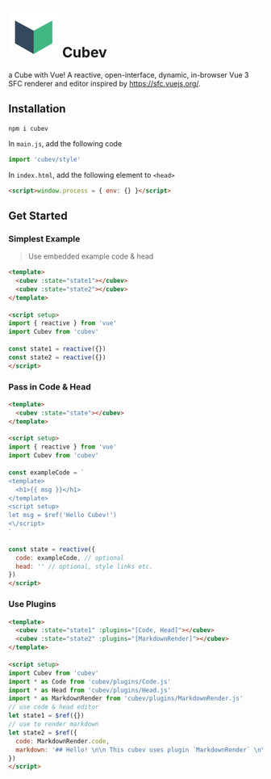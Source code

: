 # ![](https://raw.githubusercontent.com/yzITI/cubev/main/src/assets/logo.svg) Cubev

a Cube with Vue! A reactive, open-interface, dynamic, in-browser Vue 3 SFC renderer and editor inspired by <https://sfc.vuejs.org/>.

## Installation

```
npm i cubev
```

In `main.js`, add the following code
```js
import 'cubev/style'
```

In `index.html`, add the following element to `<head>`
```html
<script>window.process = { env: {} }</script>
```

## Get Started

### Simplest Example

> Use embedded example code & head

```html
<template>
  <cubev :state="state1"></cubev>
  <cubev :state="state2"></cubev>
</template>

<script setup>
import { reactive } from 'vue'
import Cubev from 'cubev'

const state1 = reactive({})
const state2 = reactive({})
</script>
```

### Pass in Code & Head

```html
<template>
  <cubev :state="state"></cubev>
</template>

<script setup>
import { reactive } from 'vue'
import Cubev from 'cubev'

const exampleCode = `
<template>
  <h1>{{ msg }}</h1>
</template>
<script setup>
let msg = $ref('Hello Cubev!')
<\/script>
`

const state = reactive({
  code: exampleCode, // optional
  head: '' // optional, style links etc.
})
</script>
```

### Use Plugins

```html
<template>
  <cubev :state="state1" :plugins="[Code, Head]"></cubev>
  <cubev :state="state2" :plugins="[MarkdownRender]"></cubev>
</template>

<script setup>
import Cubev from 'cubev'
import * as Code from 'cubev/plugins/Code.js'
import * as Head from 'cubev/plugins/Head.js'
import * as MarkdownRender from 'cubev/plugins/MarkdownRender.js'
// use code & head editor
let state1 = $ref({})
// use to render markdown
let state2 = $ref({
  code: MarkdownRender.code,
  markdown: '## Hello! \n\n This cubev uses plugin `MarkdownRender` \n\n ```js\nconsole.log(\'Welcome to Cubev!\')\n```\n**Associated Legendre Functions** are solutions to ($l, m$ are integers)\n$$(1-x^2)y\'\' - 2xy\' + [l(l+1) - \\frac{m^2}{1-x^2}]y = 0$$'
})
</script>
```
